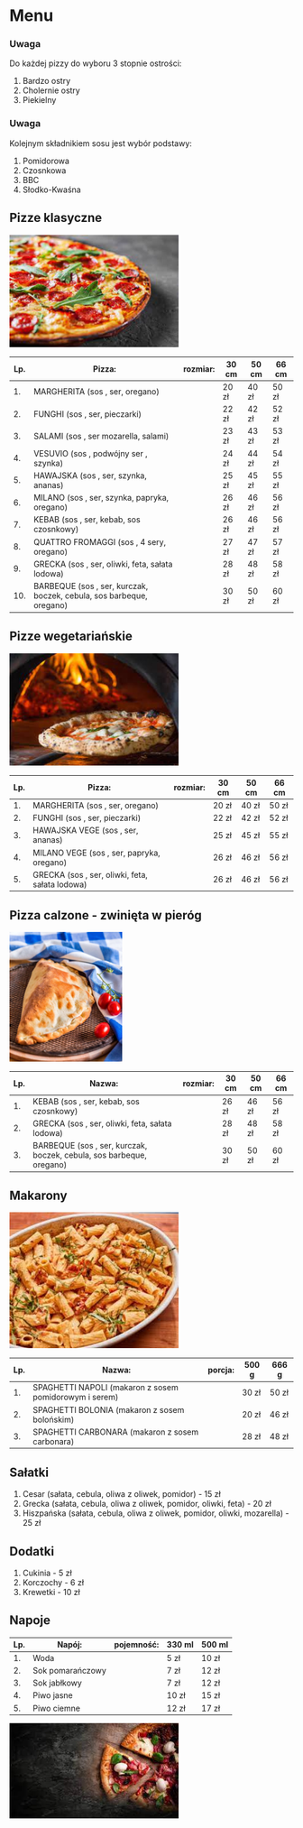 # Menu
### Uwaga
Do każdej pizzy do wyboru 3 stopnie ostrości:
1. Bardzo ostry
2. Cholernie ostry
3. Piekielny
### Uwaga
Kolejnym składnikiem sosu jest wybór podstawy:
1. Pomidorowa
2. Czosnkowa
3. BBC
4. Słodko-Kwaśna
## Pizze klasyczne

<img src = "PizzaImg/pobrane.jpg" width = 300>

|Lp.| Pizza:                                                                 | rozmiar:           | 30 cm | 50 cm | 66 cm |
|---|------------------------------------------------------------------------|--------------------|-------|-------|-------|
|1. |MARGHERITA (sos , ser, oregano)                                         |                    | 20 zł | 40 zł | 50 zł |
|2. |FUNGHI (sos , ser, pieczarki)                                           |                    | 22 zł | 42 zł | 52 zł |
|3. |SALAMI (sos , ser mozarella, salami)                                    |                    | 23 zł | 43 zł | 53 zł |
|4. |VESUVIO (sos , podwójny ser , szynka)                                   |                    | 24 zł | 44 zł | 54 zł |
|5. |HAWAJSKA (sos , ser, szynka, ananas)                                    |                    | 25 zł | 45 zł | 55 zł |
|6. |MILANO (sos , ser, szynka, papryka, oregano)                            |                    | 26 zł | 46 zł | 56 zł |
|7. |KEBAB (sos , ser, kebab, sos czosnkowy)                                 |                    | 26 zł | 46 zł | 56 zł |
|8. |QUATTRO FROMAGGI (sos , 4 sery, oregano)                                |                    | 27 zł | 47 zł | 57 zł |
|9. |GRECKA (sos , ser, oliwki, feta, sałata lodowa)                         |                    | 28 zł | 48 zł | 58 zł |
|10.|BARBEQUE (sos , ser, kurczak, boczek, cebula, sos barbeque, oregano)    |                    | 30 zł | 50 zł | 60 zł |

## Pizze wegetariańskie 

<img src = "PizzaImg/pobrane (1).jpg" width = 300>

|Lp.| Pizza:                                                                 | rozmiar:           | 30 cm | 50 cm | 66 cm |
|---|------------------------------------------------------------------------|--------------------|-------|-------|-------|
|1. |MARGHERITA (sos , ser, oregano)                                         |                    | 20 zł | 40 zł | 50 zł |
|2. |FUNGHI (sos , ser, pieczarki)                                           |                    | 22 zł | 42 zł | 52 zł |
|3. |HAWAJSKA VEGE (sos , ser, ananas)                                       |                    | 25 zł | 45 zł | 55 zł |
|4. |MILANO VEGE (sos , ser, papryka, oregano)                               |                    | 26 zł | 46 zł | 56 zł |
|5. |GRECKA (sos , ser, oliwki, feta, sałata lodowa)                         |                    | 26 zł | 46 zł | 56 zł |

## Pizza calzone - zwinięta w pieróg

<img src = "PizzaImg/pizza-calzone.jpeg" width = 200>

|Lp.| Nazwa:                                                                 | rozmiar:           | 30 cm | 50 cm | 66 cm |
|---|------------------------------------------------------------------------|--------------------|-------|-------|-------|
|1. |KEBAB (sos , ser, kebab, sos czosnkowy)                                 |                    | 26 zł | 46 zł | 56 zł |
|2. |GRECKA (sos , ser, oliwki, feta, sałata lodowa)                         |                    | 28 zł | 48 zł | 58 zł |
|3. |BARBEQUE (sos , ser, kurczak, boczek, cebula, sos barbeque, oregano)    |                    | 30 zł | 50 zł | 60 zł |

## Makarony

<img src = "PizzaImg/pobrane (3).jpg" width = 300>

|Lp.| Nazwa:                                                               | porcja:            | 500 g | 666 g | 
|---|----------------------------------------------------------------------|--------------------|-------|-------|
|1. |SPAGHETTI NAPOLI (makaron z sosem pomidorowym i serem)                |                    | 30 zł | 50 zł | 
|2. |SPAGHETTI BOLONIA (makaron z sosem bolońskim)                         |                    | 20 zł | 46 zł | 
|3. |SPAGHETTI CARBONARA (makaron z sosem carbonara)                       |                    | 28 zł | 48 zł | 

## Sałatki

1. Cesar (sałata, cebula, oliwa z oliwek, pomidor) - 15 zł
2. Grecka (sałata, cebula, oliwa z oliwek, pomidor, oliwki, feta) - 20 zł
3. Hiszpańska (sałata, cebula, oliwa z oliwek, pomidor, oliwki, mozarella) - 25 zł

## Dodatki

1. Cukinia - 5 zł
2. Korczochy - 6 zł
3. Krewetki - 10 zł

## Napoje

|Lp.| Napój:                                                 | pojemność:         | 330 ml | 500 ml |
|---|--------------------------------------------------------|--------------------|--------|--------|
|1. |Woda                                                    |                    | 5 zł   | 10 zł  |  
|2. |Sok pomarańczowy                                        |                    | 7 zł   | 12 zł  | 
|3. |Sok jabłkowy                                            |                    | 7 zł   | 12 zł  |
|4. |Piwo jasne                                              |                    | 10 zł  | 15 zł  | 
|5. |Piwo ciemne                                             |                    | 12 zł  | 17 zł  | 

<img src = "PizzaImg/pobrane (2).jpg" width = 300>
